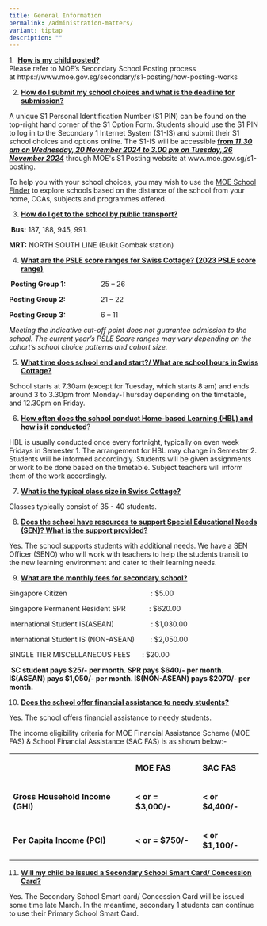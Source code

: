 ```yaml
---
title: General Information
permalink: /administration-matters/
variant: tiptap
description: ""
---
```

<p></p>
<p>1.&nbsp;&nbsp;<strong><u>How is my child posted?</u><br></strong>Please
refer to MOE’s Secondary School Posting process at&nbsp;<a rel="noopener noreferrer nofollow" target="_blank">https://www.moe.gov.sg/secondary/s1-posting/how-posting-works</a>
</p>
<ol start="2" data-tight="true" class="tight">
<li>
<p><strong><u>How do I submit my school choices and what is the deadline for submission?</u></strong>
</p>
</li>
</ol>
<p>A unique S1 Personal Identification Number (S1 PIN) can be found on the
top-right hand corner of the S1 Option Form. Students should use the S1
PIN to log in to the Secondary 1 Internet System (S1-IS) and submit their
S1 school choices and options online. The S1-IS will be accessible <strong><u>from </u><em><u>11.30 am on Wednesday, 20 November 2024 to 3.00 pm on Tuesday, 26 November 2024</u></em></strong><em> </em>through
MOE's S1 Posting website at <a rel="noopener noreferrer nofollow" target="_blank">www.moe.gov.sg/s1-posting</a>.</p>
<p>To help you with your school choices, you may wish to use the <a href="https://www.moe.gov.sg/schoolfinder?journey=Secondary%20school" rel="noopener nofollow" target="_blank">MOE School Finder</a> to
explore schools based on the distance of the school from your home, CCAs,
subjects and programmes offered.</p>
<ol start="3" data-tight="true" class="tight">
<li>
<p><strong><u>How do I get to the school by public transport?</u></strong>
</p>
</li>
</ol>
<p>&nbsp;<strong>Bus:</strong> 187, 188, 945, 991.</p>
<p><strong>MRT:</strong> NORTH SOUTH LINE (Bukit Gombak station)</p>
<ol start="4" data-tight="true" class="tight">
<li>
<p><strong><u>What are the PSLE score ranges for Swiss Cottage? (2023 PSLE score range)</u></strong>
</p>
</li>
</ol>
<p><strong>&nbsp;Posting Group 1:</strong>&nbsp;&nbsp;&nbsp;&nbsp;&nbsp;&nbsp;&nbsp;&nbsp;&nbsp;&nbsp;&nbsp;&nbsp;&nbsp;&nbsp;&nbsp;&nbsp;&nbsp;
25 – 26</p>
<p><strong>Posting Group 2:</strong>&nbsp;&nbsp;&nbsp;&nbsp;&nbsp;&nbsp;&nbsp;&nbsp;&nbsp;&nbsp;&nbsp;&nbsp;&nbsp;&nbsp;&nbsp;&nbsp;&nbsp;
21 – 22</p>
<p><strong>Posting Group 3:</strong>&nbsp;&nbsp;&nbsp;&nbsp;&nbsp;&nbsp;&nbsp;&nbsp;&nbsp;&nbsp;&nbsp;&nbsp;&nbsp;&nbsp;&nbsp;&nbsp;&nbsp;
6 – 11</p>
<p><em>Meeting the indicative cut-off point does not guarantee admission to the school. The current year’s PSLE Score ranges may vary depending on the cohort’s school choice patterns and cohort size.</em>
</p>
<ol start="5" data-tight="true" class="tight">
<li>
<p><strong><u>What time does school end and start?/ What are school hours in Swiss Cottage?</u></strong>
</p>
</li>
</ol>
<p>School starts at 7.30am (except for Tuesday, which starts 8 am) and ends
around 3 to 3.30pm from Monday-Thursday depending on the timetable, and
12.30pm on Friday.</p>
<ol start="6" data-tight="true" class="tight">
<li>
<p><strong><u>How often does the school conduct Home-based Learning</u></strong><u> </u><strong><u>(HBL) and how is it conducted</u></strong><u>?</u>
</p>
</li>
</ol>
<p>HBL is usually conducted once every fortnight, typically on even week
Fridays in Semester 1. The arrangement for HBL may change in Semester 2.
Students will be informed accordingly. Students will be given assignments
or work to be done based on the timetable. Subject teachers will inform
them of the work accordingly.</p>
<ol start="7" data-tight="true" class="tight">
<li>
<p><strong><u>What is the typical class size in Swiss Cottage?</u></strong>
</p>
</li>
</ol>
<p>Classes typically consist of 35 - 40 students.</p>
<ol start="8" data-tight="true" class="tight">
<li>
<p><strong><u>Does the school have resources to support Special Educational Needs (SEN)? What is the support provided?</u></strong>
</p>
</li>
</ol>
<p>Yes. The school supports students with additional needs. We have a SEN
Officer (SENO) who will work with teachers to help the students transit
to the new learning environment and cater to their learning needs.&nbsp;</p>
<ol start="9" data-tight="true" class="tight">
<li>
<p><strong><u>What are the monthly fees for secondary school?</u></strong>
</p>
</li>
</ol>
<p>Singapore Citizen&nbsp;&nbsp;&nbsp;&nbsp;&nbsp;&nbsp;&nbsp;&nbsp;&nbsp;&nbsp;&nbsp;&nbsp;&nbsp;&nbsp;&nbsp;&nbsp;&nbsp;&nbsp;&nbsp;&nbsp;&nbsp;&nbsp;&nbsp;&nbsp;&nbsp;&nbsp;&nbsp;&nbsp;&nbsp;&nbsp;&nbsp;&nbsp;&nbsp;&nbsp;&nbsp;&nbsp;&nbsp;&nbsp;&nbsp;&nbsp;&nbsp;&nbsp;
: $5.00</p>
<p>Singapore Permanent Resident SPR&nbsp;&nbsp;&nbsp;&nbsp;&nbsp;&nbsp;&nbsp;&nbsp;&nbsp;&nbsp;&nbsp;
: $620.00</p>
<p>International Student IS(ASEAN)&nbsp;&nbsp;&nbsp;&nbsp;&nbsp;&nbsp;&nbsp;&nbsp;&nbsp;&nbsp;&nbsp;&nbsp;&nbsp;&nbsp;&nbsp;&nbsp;&nbsp;&nbsp;
: $1,030.00</p>
<p>International Student IS (NON-ASEAN)&nbsp;&nbsp;&nbsp;&nbsp;&nbsp;&nbsp;&nbsp;
: $2,050.00</p>
<p>SINGLE TIER MISCELLANEOUS FEES&nbsp;&nbsp;&nbsp;&nbsp;&nbsp; : $20.00</p>
<p>&nbsp;<strong>SC student pays $25/- per month. SPR pays $640/- per month. IS(ASEAN) pays $1,050/- per month. IS(NON-ASEAN) pays $2070/- per month.</strong>
</p>
<ol start="10" data-tight="true" class="tight">
<li>
<p><strong><u>Does the school offer financial assistance to needy students?</u></strong>
</p>
</li>
</ol>
<p>Yes. The school offers financial assistance to needy students.</p>
<p>The income eligibility criteria for MOE Financial Assistance Scheme (MOE
FAS) &amp; School Financial Assistance (SAC FAS) is as shown below:-</p>
<table style="minWidth: 75px">
<colgroup>
<col>
<col>
<col>
</colgroup>
<tbody>
<tr>
<td rowspan="1" colspan="1">
<p><strong>&nbsp;</strong>
</p>
</td>
<td rowspan="1" colspan="1">
<p><strong>MOE FAS</strong>
</p>
</td>
<td rowspan="1" colspan="1">
<p><strong>SAC FAS</strong>
</p>
</td>
</tr>
<tr>
<td rowspan="1" colspan="1">
<p><strong>Gross Household Income (GHI)</strong>
</p>
</td>
<td rowspan="1" colspan="1">
<p><strong>&lt; or = $3,000/-</strong>
</p>
</td>
<td rowspan="1" colspan="1">
<p><strong>&lt; or $4,400/-</strong>
</p>
</td>
</tr>
<tr>
<td rowspan="1" colspan="1">
<p><strong>Per Capita Income (PCI)</strong>
</p>
</td>
<td rowspan="1" colspan="1">
<p><strong>&lt; or = $750/-</strong>
</p>
</td>
<td rowspan="1" colspan="1">
<p><strong>&lt; or $1,100/-</strong>
</p>
</td>
</tr>
</tbody>
</table>
<ol start="11" data-tight="true" class="tight">
<li>
<p><strong><u>Will my child be issued a Secondary School Smart Card/ Concession Card?</u></strong>
</p>
</li>
</ol>
<p>Yes. The Secondary School Smart card/ Concession Card will be issued some
time late March. In the meantime, secondary 1 students can continue to
use their Primary School Smart Card.</p>